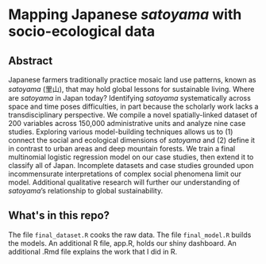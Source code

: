 # Mapping Japanese *satoyama* with socio-ecological data

## Abstract
Japanese farmers traditionally practice mosaic land use patterns, known as *satoyama* (里山), that may hold global lessons for sustainable living. Where are *satoyama* in Japan today? Identifying *satoyama* systematically across space and time poses difficulties, in part because the scholarly work lacks a transdisciplinary perspective. We compile a novel spatially-linked dataset of 200 variables across 150,000 administrative units and analyze nine case studies. Exploring various model-building techniques allows us to (1) connect the social and ecological dimensions of *satoyama* and (2) define it in contrast to urban areas and deep mountain forests. We train a final multinomial logistic regression model on our case studies, then extend it to classify all of Japan. Incomplete datasets and case studies grounded upon incommensurate interpretations of complex social phenomena limit our model. Additional qualitative research will further our understanding of *satoyama*’s relationship to global sustainability. 

## What's in this repo?
The file `final_dataset.R` cooks the raw data. The file `final_model.R` builds the models. An additional R file, app.R, holds our shiny dashboard. An additional .Rmd file explains the work that I did in R.
